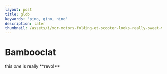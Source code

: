 ```yaml
---
layout: post
title: glob
keywords: 'pino, gino, nino'
description: later
thumbnail: /assets/i/xor-motors-folding-et-scooter-looks-really-sweet-video-90752_1.jpeg
---
```

# **Bambooclat**

this _one_ is really \*\*revo!\*\*

